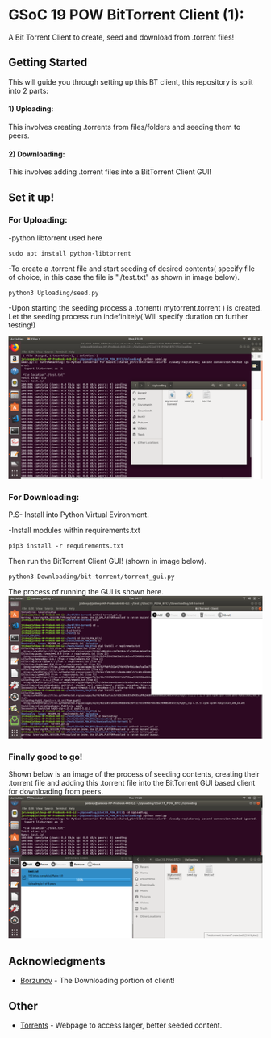 # GSoC 19 POW BitTorrent Client (1):
A Bit Torrent Client to create, seed and download from .torrent files!

## Getting Started

This will guide you through setting up this BT client, this repository is split into 2 parts:

#### 1) Uploading:
This involves creating .torrents from files/folders and seeding them to peers.

#### 2) Downloading:
This involves adding .torrent files into a BitTorrent Client GUI!

## Set it up!

### For Uploading:

-python libtorrent used here
```
sudo apt install python-libtorrent
```
-To create a .torrent file and start seeding of desired contents( specify file of choice, in this case the file is "./test.txt" as shown in image below).
```
python3 Uploading/seed.py
```
-Upon starting the seeding process a .torrent( mytorrent.torrent ) is created. Let the seeding process run indefinitely( Will specify duration on further testing!)

![](images/seeding.png)



### For Downloading:
P.S- Install into Python Virtual Evironment.


-Install modules within requirements.txt
```
pip3 install -r requirements.txt 

```


Then run the BitTorrent Client GUI! (shown in image below).

```
python3 Downloading/bit-torrent/torrent_gui.py 
```
The process of running the GUI is shown here.
![](images/gui.png)

### Finally good to go!
Shown below is an image of the process of seeding contents, creating their .torrent file and adding this .torrent file into the BitTorrent GUI based client for downloading from peers.
![](images/download.png)



## Acknowledgments

* [Borzunov](https://github.com/borzunov/bit-torrent) - The Downloading portion of client! 

## Other


* [Torrents](https://eztv.io/) - Webpage to access larger, better seeded content.

